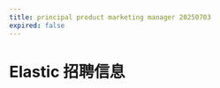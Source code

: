 ```yaml
---
title: principal product marketing manager 20250703
expired: false
---
```


# Elastic 招聘信息

<JobPostingTable job-posting-json-path="elastic/data/principal-product-marketing-manager-20250703"/>